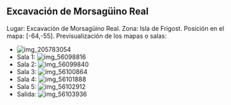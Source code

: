 ## Excavación de Morsagüino Real
Lugar: Excavación de Morsagüino Real.
Zona: Isla de Frigost.
Posición en el mapa: [-64,-55].
Previsualización de los mapas o salas:
- ![img_205783054](https://media.discordapp.net/attachments/1115311447145193482/1115347707872166068/205783054.jpg)
- Sala 1: ![img_56098816](https://media.discordapp.net/attachments/1115311447145193482/1115361340580704437/56098816.jpg)
- Sala 2: ![img_56099840](https://media.discordapp.net/attachments/1115311447145193482/1115361342006755328/56099840.jpg)
- Sala 3: ![img_56100864](https://media.discordapp.net/attachments/1115311447145193482/1115361363267694684/56100864.jpg)
- Sala 4: ![img_56101888](https://media.discordapp.net/attachments/1115311447145193482/1115361366061092995/56101888.jpg)
- Sala 5: ![img_56102912](https://media.discordapp.net/attachments/1115311447145193482/1115361367600406590/56102912.jpg)
- Salida: ![img_56103936](https://media.discordapp.net/attachments/1115311447145193482/1115361369089384608/56103936.jpg)